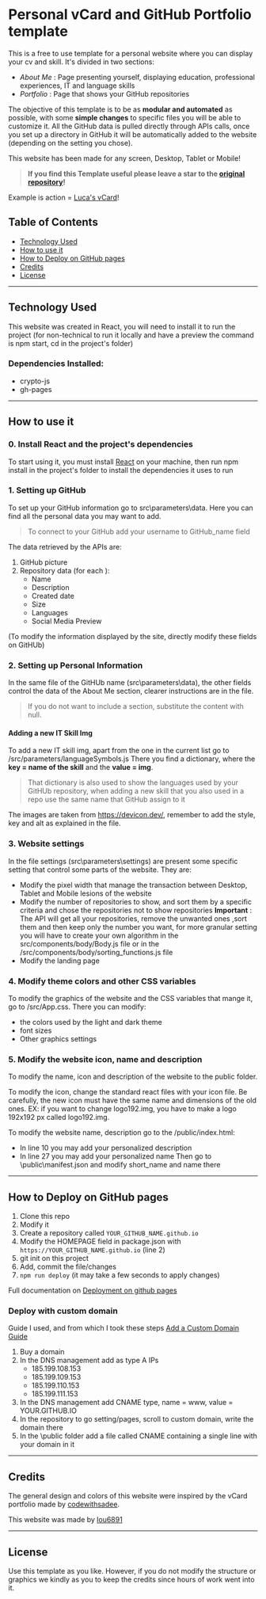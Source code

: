 # Personal vCard and GitHub Portfolio template

This is a free to use template for a personal website where you can display your cv and skill.
It's divided in two sections: 
* *About Me* : Page presenting yourself, displaying education, professional experiences, IT and language skills
* *Portfolio* : Page that shows your GitHub repositories

The objective of this template is to be as **modular and automated** as possible, with some **simple changes** to specific files
you will be able to customize it. All the GitHub data is pulled directly through APIs calls, once you set up a directory in GitHub it will be automatically 
added to the website (depending on the setting you chose).

This website has been made for any screen, Desktop, Tablet or Mobile!

>**If you find this Template useful please leave a star to the [original repository](https://github.com/lou6891/personal_portfolio_template)!**

Example is action = [Luca's vCard](https://www.lucaconti.io)!

## Table of Contents

- [Technology Used](#Technology-Used)
- [How to use it](#How-to-use-it)
- [How to Deploy on GitHub pages](#How-to-Deploy-on-GitHub-pages)
- [Credits](#Credits)
- [License](#License)


---

## Technology Used
This website was created in React, you will need to install it to run the project
(for non-technical to run it locally and have a preview the command is npm start, cd in the project's folder)

### Dependencies Installed:
- crypto-js
- gh-pages

--- 

## How to use it
### 0. Install React and the project's dependencies
To start using it, you must install [React](https://reactjs.org/) on your machine, then run npm install in the project's folder to install
the dependencies it uses to run

###  1. Setting up GitHub

To set up your GitHub information go to src\parameters\data.
Here you can find all the personal data you may want to add.

>To connect to your GitHub add your username to GitHub_name field

The data retrieved by the APIs are:
1. GitHub picture
2. Repository data (for each ):
    - Name
    - Description
    - Created date
    - Size
    - Languages
    - Social Media Preview
      
(To modify the information displayed by the site, directly modify these fields on GitHUb)

###  2. Setting up Personal Information

In the same file of the GitHUb name (src\parameters\data), the other fields control
the data of the About Me section, clearer instructions are in the file.

> If you do not want to include a section, substitute the content with null.

#### Adding a new IT Skill Img
To add a new IT skill img, apart from the one in the current list go to /src/parameters/languageSymbols.js
There you find a dictionary, where the **key = name of the skill** and the **value = img**.

> That dictionary is also used to show the languages used by your GitHUb repository, when adding a new skill that you also used in a repo
> use the same name that GitHub assign to it

The images are taken from https://devicon.dev/, remember to add the style, key and alt as explained in the file.

###  3. Website settings

In the file settings (src\parameters\settings) are present some specific setting that control some parts of the website.
They are:
- Modify the pixel width that manage the transaction between Desktop, Tablet and Mobile lesions of the website
- Modify the number of repositories to show, and sort them by a specific criteria and chose the repositories not to show repositories
  **Important** : The API will get all your repositories, remove the unwanted ones ,sort them and then keep only the number you want,
  for more granular setting you will have to create your own algorithm in the src/components/body/Body.js file or 
  in the /src/components/body/sorting_functions.js file
- Modify the landing page

###  4. Modify theme colors and other CSS variables

To modify the graphics of the website and the CSS variables that mange it, go to
/src/App.css. 
There you can modify:
- the colors used by the light and dark theme
- font sizes
- Other graphics settings

### 5. Modify the website icon, name and description

To modify the name, icon and description of the website to the public folder.

To modify the icon, change the standard react files with your icon file.
Be carefully, the new icon must have the same name and dimensions of the old ones.
EX: if you want to change logo192.img, you have to make a logo 192x192 px called logo192.img.

To modify the website name, description go to the /public/index.html:
- In line 10 you may add your personalized description
- In line 27 you may add your personalized name
Then go to \public\manifest.json and modify short_name and name there

---

## How to Deploy on GitHub pages

1. Clone this repo
2. Modify it
3. Create a repository called `YOUR_GITHUB_NAME.github.io`
4. Modify the HOMEPAGE field in package.json with `https://YOUR_GITHUB_NAME.github.io` (line 2) 
5. git init on this project
6. Add, commit the file/changes
7. `npm run deploy` (it may take a few seconds to apply changes)

Full documentation on [Deployment on github pages](https://create-react-app.dev/docs/deployment/#github-pages)

### Deploy with custom domain

Guide I used, and from which I took these steps [Add a Custom Domain Guide](https://jinnabalu.medium.com/godaddy-domain-with-github-pages-62aed906d4ef)

1. Buy a domain
2. In the DNS management add as type A IPs
   - 185.199.108.153
   - 185.199.109.153
   - 185.199.110.153
   - 185.199.111.153
3. In the DNS management add  CNAME type, name = www, value = YOUR.GITHUB.IO
4. In the repository to go setting/pages, scroll to custom domain, write the domain there
5. In the \public folder add a file called CNAME containing a single line with your domain in it

---

## Credits
The general design and colors of this website were inspired by the vCard portfolio made by
[codewithsadee](https://github.com/codewithsadee).

This website was made by [lou6891](https://github.com/lou6891)

---

## License
Use this template as you like.
However, if you do not modify the structure or graphics we kindly as you to keep the credits
since hours of work went into it.

